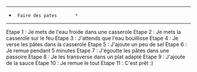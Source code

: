 ******************************
*      Faire des pates       *
******************************

Etape 1  : Je mets de l'eau froide dans une casserole
Etape 2  : Je mets la casserole sur le feu
Etape 3  : J'attends que l'eau bouillisse
Etape 4  : Je verse les pâtes dans la casserole
Etape 5  : J'ajoute un peu de sel
Etape 6  : Je remue pendant 5 minutes
Etape 7  : J'égoutte les pâtes dans une passoire
Etape 8  : Je les transverse dans un plat adapté
Etape 9  : J'ajoute de la sauce
Etape 10 : Je remue le tout
Etape 11 : C'est prêt :)

